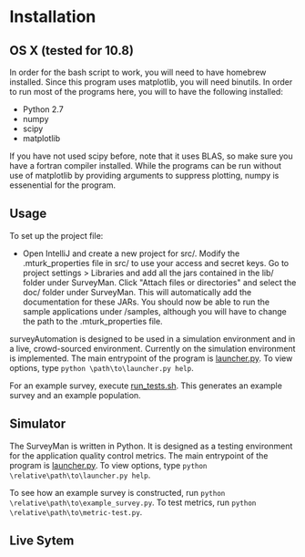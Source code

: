 Installation 
==

OS X (tested for 10.8)
--
In order for the bash script to work, you will need to have homebrew installed. Since this program uses matplotlib, you will need binutils.
In order to run most of the programs here, you will to have the following installed:

* Python 2.7
* numpy
* scipy
* matplotlib

If you have not used scipy before, note that it uses BLAS, so make sure you have a fortran compiler installed. While the programs can be run without use of matplotlib by providing arguments to suppress plotting, numpy is essenential for the program.

Usage
--
To set up the project file:
* Open IntelliJ and create a new project for src/. Modify the .mturk_properties file in src/ to use your access and secret keys. Go to project settings > Libraries and add all the jars contained in the lib/ folder under SurveyMan. Click "Attach files or directories" and select the doc/ folder under SurveyMan. This will automatically add the documentation for these JARs. You should now be able to run the sample applications under /samples, although you will have to change the path to the .mturk_properties file.

surveyAutomation is designed to be used in a simulation environment and in a live, crowd-sourced environment. Currently on the simulation environment is implemented. The main entrypoint of the program is [launcher.py](https://github.com/etosch/surveyAutomation/blob/master/src/survey/launcher.py). To view options, type `python \path\to\launcher.py help`.

For an example survey, execute [run_tests.sh](https://github.com/etosch/surveyAutomation/blob/master/run_test.sh). This generates an example survey and an example population. 

Simulator
--------
The SurveyMan is written in Python. It is designed as a testing environment for the application quality control metrics. The main entrypoint of the program is [launcher.py](https://github.com/etosch/surveyAutomation/blob/master/src/python/survey/launcher.py). To view options, type `python \relative\path\to\launcher.py help`.

To see how an example survey is constructed, run `python \relative\path\to\example_survey.py`. To test metrics, run `python \relative\path\to\metric-test.py`.


Live Sytem
-------


